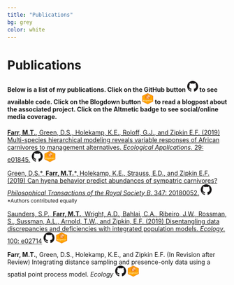 ```yaml
---
title: "Publications"
bg: grey
color: white
---
```

# Publications
#### Below is a list of my publications. Click on the GitHub button <img src="img/GitHub.png" height="25" width="25"> to see available code. Click on the Blogdown button <img src="img/Blogdown.png" height="25" width="25"> to read a blogpost about the associated project. Click on the Altmetic badge to see social/online media coverage.

[**Farr, M.T.**, Green, D.S., Holekamp, K.E., Roloff, G.J., and Zipkin E.F. (2019) Multi-species hierarchical modeling reveals variable responses of African carnivores to management alternatives. *Ecological Applications*. 29: e01845.](https://esajournals.onlinelibrary.wiley.com/doi/10.1002/eap.1845)  <a href="https://github.com/farrmt/HMSDS" class="buttonimg"><img src="img/GitHub.png" height="25" width="25"></a>  <a href="https://farrmt.github.io/Projects/posts/hmsds/" class="buttonimg"><img src="img/Blogdown.png" height="25" width="25"></a>  <span data-badge-popover="right" data-badge-type="1" data-doi="10.1002/eap.1845" data-hide-no-mentions="true" class="altmetric-embed"></span>

[Green, D.S.\*, **Farr, M.T.**\*, Holekamp, K.E., Strauss, E.D., and Zipkin E.F. (2019) Can hyena behavior predict abundances of sympatric carnivores? *Philosophical Transactions of the Royal Society B*. 347: 20180052.](https://royalsocietypublishing.org/doi/10.1098/rstb.2018.0052)  <a href="https://github.com/farrmt/Green_etal_2019_PTRS" class="buttonimg"><img src="img/GitHub.png" height="25" width="25"></a>  
<small>\*Authors contributed equally</small>

[Saunders, S.P., **Farr, M.T.**, Wright, A.D., Bahlai, C.A., Ribeiro, J.W., Rossman, S., Sussman, A.L., Arnold, T.W., and Zipkin, E.F. (2019) Disentangling data discrepancies and deficiencies with integrated population models. *Ecology*. 100: e02714](https://esajournals.onlinelibrary.wiley.com/doi/10.1002/ecy.2714)  <a href="https://github.com/zipkinlab/Saunders_etal_2019_Ecol" class="buttonimg"><img src="img/GitHub.png" height="25" width="25"></a>  <a href="https://farrmt.github.io/Projects/posts/amwo/" class="buttonimg"><img src="img/Blogdown.png" height="25" width="25"></a>  <span data-badge-popover="right" data-badge-type="1" data-doi="10.1002/ecy.2714" data-hide-no-mentions="true" class="altmetric-embed"></span>

**Farr, M.T.**, Green, D.S., Holekamp, K.E., and Zipkin E.F. (In Revision after Review) Integrating distance sampling and presence-only data using a spatial point process model. *Ecology*  <a href="https://github.com/farrmt/ISDM" class="buttonimg"><img src="img/GitHub.png" height="25" width="25"></a>  <a href="https://farrmt.github.io/Projects/posts/isdm/" class="buttonimg"><img src="img/Blogdown.png" height="25" width="25"></a>
